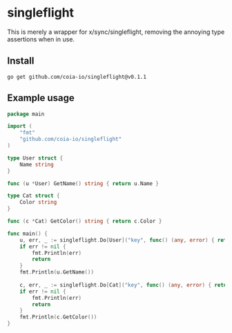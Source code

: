 # singleflight

This is merely a wrapper for x/sync/singleflight, removing the annoying type assertions when in use.

## Install

```shell
go get github.com/coia-io/singleflight@v0.1.1
```

## Example usage

```go
package main

import (
	"fmt"
	"github.com/coia-io/singleflight"
)

type User struct {
	Name string
}

func (u *User) GetName() string { return u.Name }

type Cat struct {
	Color string
}

func (c *Cat) GetColor() string { return c.Color }

func main() {
	u, err, _ := singleflight.Do[User]("key", func() (any, error) { return User{"Zephyr"}, nil })
    if err != nil {
		fmt.Println(err)
		return
    }
	fmt.Println(u.GetName())
	
	c, err, _ := singleflight.Do[Cat]("key", func() (any, error) { return Cat{"Black"}, nil })
	if err != nil {
		fmt.Println(err)
		return
	}
	fmt.Println(c.GetColor())
}
```

